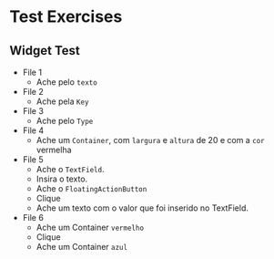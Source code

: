 # Test Exercises

## Widget Test

- File 1
  - Ache pelo `texto`
- File 2
  - Ache pela `Key`
- File 3
  - Ache pelo `Type`
- File 4
  - Ache um `Container`, com `largura` e `altura` de 20 e com a `cor` vermelha
- File 5
  - Ache o `TextField`.
  - Insira o texto.
  - Ache o `FloatingActionButton`
  - Clique
  - Ache um texto com o valor que foi inserido no TextField.
- File 6
  - Ache um Container `vermelho`
  - Clique
  - Ache um Container `azul`

